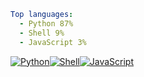 ``` yaml
Top languages:
  - Python 87%
  - Shell 9%
  - JavaScript 3%
```

[![Python](https://via.placeholder.com/156x10/3572A5/?text=+)](https://github.com/search?q=user%3Ailzq+language%3APython&type=code)[![Shell](https://via.placeholder.com/16x10/89e051/?text=+)](https://github.com/search?q=user%3Ailzq+language%3AShell&type=code)[![JavaScript](https://via.placeholder.com/5x10/f1e05a/?text=+)](https://github.com/search?q=user%3Ailzq+language%3AJavaScript&type=code)
